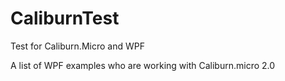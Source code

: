 CaliburnTest
============

Test for Caliburn.Micro and WPF

A list of WPF examples who are working with Caliburn.micro 2.0

